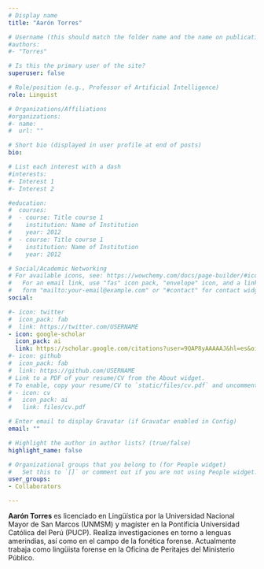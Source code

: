 ```yaml
---
# Display name
title: "Aarón Torres"

# Username (this should match the folder name and the name on publications)
#authors:
#- "Torres"

# Is this the primary user of the site?
superuser: false

# Role/position (e.g., Professor of Artificial Intelligence)
role: Linguist

# Organizations/Affiliations
#organizations:
#- name: 
#  url: ""

# Short bio (displayed in user profile at end of posts)
bio: 

# List each interest with a dash
#interests:
#- Interest 1
#- Interest 2

#education:
#  courses:
#  - course: Title course 1
#    institution: Name of Institution
#    year: 2012
#  - course: Title course 1
#    institution: Name of Institution
#    year: 2012

# Social/Academic Networking
# For available icons, see: https://wowchemy.com/docs/page-builder/#icons
#   For an email link, use "fas" icon pack, "envelope" icon, and a link in the
#   form "mailto:your-email@example.com" or "#contact" for contact widget.
social:

#- icon: twitter
#  icon_pack: fab
#  link: https://twitter.com/USERNAME
- icon: google-scholar
  icon_pack: ai
  link: https://scholar.google.com/citations?user=9QAP8yAAAAAJ&hl=es&oi=ao
#- icon: github
#  icon_pack: fab
#  link: https://github.com/USERNAME
# Link to a PDF of your resume/CV from the About widget.
# To enable, copy your resume/CV to `static/files/cv.pdf` and uncomment the lines below.
# - icon: cv
#   icon_pack: ai
#   link: files/cv.pdf

# Enter email to display Gravatar (if Gravatar enabled in Config)
email: ""

# Highlight the author in author lists? (true/false)
highlight_name: false

# Organizational groups that you belong to (for People widget)
#   Set this to `[]` or comment out if you are not using People widget.
user_groups:
- Collaborators

---
```

**Aarón Torres** es licenciado en Lingüística por la Universidad Nacional Mayor de San Marcos (UNMSM) y magíster en la Pontificia Universidad Católica del Perú (PUCP). Realiza investigaciones en torno a lenguas amerindias, así como en el campo de la fonética forense. Actualmente trabaja como lingüista forense en la Oficina de Peritajes del Ministerio Público.